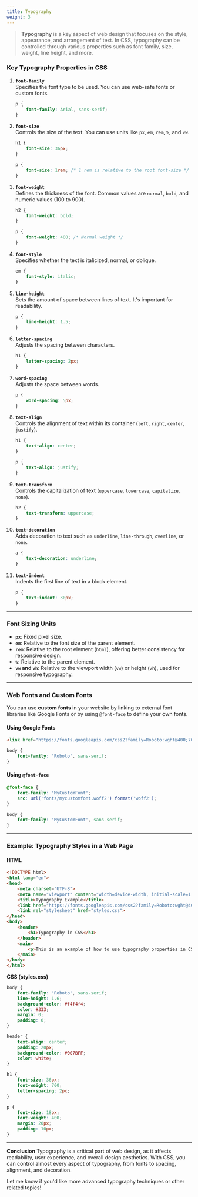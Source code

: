 ```yaml
---
title: Typography
weight: 3
---
```


> **Typography** is a key aspect of web design that focuses on the style, appearance, and arrangement of text. In CSS, typography can be controlled through various properties such as font family, size, weight, line height, and more.

### **Key Typography Properties in CSS**

1. **`font-family`**  
   Specifies the font type to be used. You can use web-safe fonts or custom fonts.

   ```css
   p {
       font-family: Arial, sans-serif;
   }
   ```

2. **`font-size`**  
   Controls the size of the text. You can use units like `px`, `em`, `rem`, `%`, and `vw`.

   ```css
   h1 {
       font-size: 36px;
   }

   p {
       font-size: 1rem; /* 1 rem is relative to the root font-size */
   }
   ```

3. **`font-weight`**  
   Defines the thickness of the font. Common values are `normal`, `bold`, and numeric values (100 to 900).

   ```css
   h2 {
       font-weight: bold;
   }

   p {
       font-weight: 400; /* Normal weight */
   }
   ```

4. **`font-style`**  
   Specifies whether the text is italicized, normal, or oblique.

   ```css
   em {
       font-style: italic;
   }
   ```

5. **`line-height`**  
   Sets the amount of space between lines of text. It's important for readability.

   ```css
   p {
       line-height: 1.5;
   }
   ```

6. **`letter-spacing`**  
   Adjusts the spacing between characters.

   ```css
   h1 {
       letter-spacing: 2px;
   }
   ```

7. **`word-spacing`**  
   Adjusts the space between words.

   ```css
   p {
       word-spacing: 5px;
   }
   ```

8. **`text-align`**  
   Controls the alignment of text within its container (`left`, `right`, `center`, `justify`).

   ```css
   h1 {
       text-align: center;
   }

   p {
       text-align: justify;
   }
   ```

9. **`text-transform`**  
   Controls the capitalization of text (`uppercase`, `lowercase`, `capitalize`, `none`).

   ```css
   h2 {
       text-transform: uppercase;
   }
   ```

10. **`text-decoration`**  
   Adds decoration to text such as `underline`, `line-through`, `overline`, or `none`.

    ```css
    a {
        text-decoration: underline;
    }
    ```

11. **`text-indent`**  
    Indents the first line of text in a block element.

    ```css
    p {
        text-indent: 30px;
    }
    ```

---

### **Font Sizing Units**
- **`px`**: Fixed pixel size.
- **`em`**: Relative to the font size of the parent element.
- **`rem`**: Relative to the root element (`html`), offering better consistency for responsive design.
- **`%`**: Relative to the parent element.
- **`vw` and `vh`**: Relative to the viewport width (`vw`) or height (`vh`), used for responsive typography.

---

### **Web Fonts and Custom Fonts**

You can use **custom fonts** in your website by linking to external font libraries like Google Fonts or by using `@font-face` to define your own fonts.

#### **Using Google Fonts**
```html
<link href="https://fonts.googleapis.com/css2?family=Roboto:wght@400;700&display=swap" rel="stylesheet">
```

```css
body {
    font-family: 'Roboto', sans-serif;
}
```

#### **Using `@font-face`**
```css
@font-face {
    font-family: 'MyCustomFont';
    src: url('fonts/mycustomfont.woff2') format('woff2');
}

body {
    font-family: 'MyCustomFont', sans-serif;
}
```

---

### **Example: Typography Styles in a Web Page**

#### **HTML**
```html
<!DOCTYPE html>
<html lang="en">
<head>
    <meta charset="UTF-8">
    <meta name="viewport" content="width=device-width, initial-scale=1.0">
    <title>Typography Example</title>
    <link href="https://fonts.googleapis.com/css2?family=Roboto:wght@400;700&display=swap" rel="stylesheet">
    <link rel="stylesheet" href="styles.css">
</head>
<body>
    <header>
        <h1>Typography in CSS</h1>
    </header>
    <main>
        <p>This is an example of how to use typography properties in CSS to style text on a web page.</p>
    </main>
</body>
</html>
```

 **CSS (styles.css)**
```css
body {
    font-family: 'Roboto', sans-serif;
    line-height: 1.6;
    background-color: #f4f4f4;
    color: #333;
    margin: 0;
    padding: 0;
}

header {
    text-align: center;
    padding: 20px;
    background-color: #007BFF;
    color: white;
}

h1 {
    font-size: 36px;
    font-weight: 700;
    letter-spacing: 2px;
}

p {
    font-size: 18px;
    font-weight: 400;
    margin: 20px;
    padding: 10px;
}
```

---

 **Conclusion**
Typography is a critical part of web design, as it affects readability, user experience, and overall design aesthetics. With CSS, you can control almost every aspect of typography, from fonts to spacing, alignment, and decoration.

Let me know if you'd like more advanced typography techniques or other related topics!

